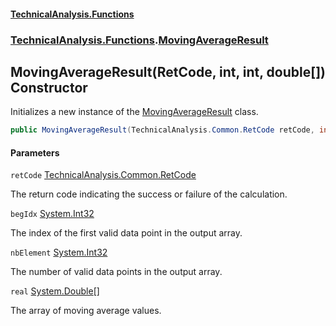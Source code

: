 #### [TechnicalAnalysis\.Functions](Atypical.TechnicalAnalysis.Functions.md 'Atypical\.TechnicalAnalysis\.Functions')
### [TechnicalAnalysis\.Functions](Atypical.TechnicalAnalysis.Functions.md#TechnicalAnalysis.Functions 'TechnicalAnalysis\.Functions').[MovingAverageResult](MovingAverageResult.md 'TechnicalAnalysis\.Functions\.MovingAverageResult')

## MovingAverageResult\(RetCode, int, int, double\[\]\) Constructor

Initializes a new instance of the [MovingAverageResult](MovingAverageResult.md 'TechnicalAnalysis\.Functions\.MovingAverageResult') class\.

```csharp
public MovingAverageResult(TechnicalAnalysis.Common.RetCode retCode, int begIdx, int nbElement, double[] real);
```
#### Parameters

<a name='TechnicalAnalysis.Functions.MovingAverageResult.MovingAverageResult(TechnicalAnalysis.Common.RetCode,int,int,double[]).retCode'></a>

`retCode` [TechnicalAnalysis\.Common\.RetCode](https://docs.microsoft.com/en-us/dotnet/api/TechnicalAnalysis.Common.RetCode 'TechnicalAnalysis\.Common\.RetCode')

The return code indicating the success or failure of the calculation\.

<a name='TechnicalAnalysis.Functions.MovingAverageResult.MovingAverageResult(TechnicalAnalysis.Common.RetCode,int,int,double[]).begIdx'></a>

`begIdx` [System\.Int32](https://docs.microsoft.com/en-us/dotnet/api/System.Int32 'System\.Int32')

The index of the first valid data point in the output array\.

<a name='TechnicalAnalysis.Functions.MovingAverageResult.MovingAverageResult(TechnicalAnalysis.Common.RetCode,int,int,double[]).nbElement'></a>

`nbElement` [System\.Int32](https://docs.microsoft.com/en-us/dotnet/api/System.Int32 'System\.Int32')

The number of valid data points in the output array\.

<a name='TechnicalAnalysis.Functions.MovingAverageResult.MovingAverageResult(TechnicalAnalysis.Common.RetCode,int,int,double[]).real'></a>

`real` [System\.Double](https://docs.microsoft.com/en-us/dotnet/api/System.Double 'System\.Double')[\[\]](https://docs.microsoft.com/en-us/dotnet/api/System.Array 'System\.Array')

The array of moving average values\.